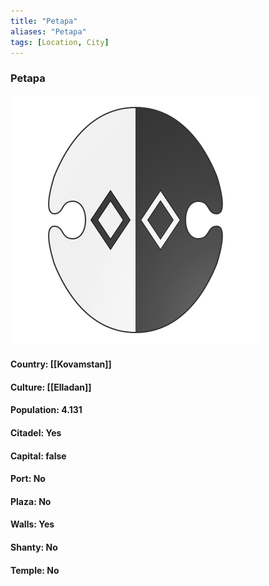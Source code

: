 ```yaml
---
title: "Petapa"
aliases: "Petapa"
tags: [Location, City]
---
```

### Petapa
![](attachment/e50d29612108a9c210f819b91cafdd49.svg)

#### Country: [[Kovamstan]]

#### Culture: [[Elladan]]

#### Population: 4.131

#### Citadel: Yes

#### Capital: false

#### Port: No

#### Plaza: No

#### Walls: Yes

#### Shanty: No

#### Temple: No

